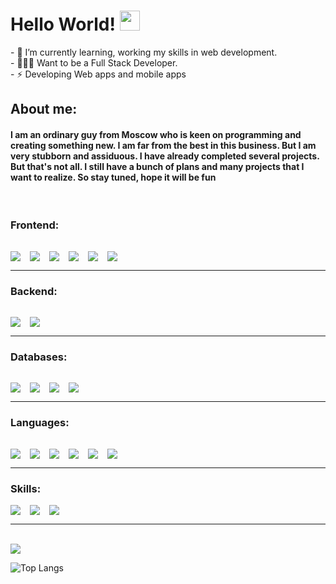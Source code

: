 <!-- ### Hi there 👋 -->

<!--
**IvanSeagull/IvanSeagull** is a ✨ _special_ ✨ repository because its `README.md` (this file) appears on your GitHub profile.

Here are some ideas to get you started:

- 🔭 I’m currently working on ...
- 👯 I’m looking to collaborate on ...
- 🤔 I’m looking for help with ...
- 💬 Ask me about ...
- 📫 How to reach me: ...
- 😄 Pronouns: ...
- ⚡ Fun fact: ...
 -->

<!-- Header -->

  <h1 align="">
     Hello World! 
     <img src="https://raw.githubusercontent.com/suiramdev/suiramdev/9b1e9684c37a48d2951936e87182cb39d55b33b4/assets/wave.gif" width="32px"/>
  </h1>
- 🌱 I’m currently learning, working my skills in web development.
<br/>
- 👨🏽‍💻 Want to be a Full Stack Developer.
<br/>
- ⚡ Developing Web apps and mobile apps

  <!-- <p>am a Junior Frontend Developer!</p> -->
<br/>
<h2>About me:</h2>
<h4>
I am an ordinary guy from Moscow who is keen on programming and creating something new. I am far from the best in this business. But I am very stubborn and assiduous. I have already completed several projects. But that's not all. I still have a bunch of plans and many projects that I want to realize. So stay tuned, hope it will be fun
</h4>
<br/>

<h3>Frontend: </h3>

<img align="left" style="margin-right:15px; margin-top: 15px" src="https://img.shields.io/badge/-React-090909?style=for-the-badge&logo=react">

<img align="left" style="margin-right:15px; margin-top: 15px" src="https://img.shields.io/static/v1?style=for-the-badge&message=Next.js&color=090909&logo=Next.js&logoColor=FFFFFF&label=">
<img align="left" style="margin-right:15px; margin-top: 15px" src="https://img.shields.io/badge/-redux-090909?style=for-the-badge&logo=Redux">
<img align="left" style="margin-right:15px; margin-top: 15px" src="https://img.shields.io/badge/-Scss-090909?style=for-the-badge&logo=sass">

<img align="left" style="margin-right:15px; margin-top: 15px" src="https://img.shields.io/badge/-TailwindCSS-090909?style=for-the-badge&logo=TailwindCSS">

<img  style="margin-right:15px; margin-top: 15px" src="https://img.shields.io/badge/-Bootstrap-090909?style=for-the-badge&logo=Bootstrap">

<hr/>

<h3>Backend:</h3>
<img align="left" style="margin-right:15px; margin-top: 15px" src="https://img.shields.io/badge/-Nodejs-090909?style=for-the-badge&logo=node.js">

<img style="margin-right:15px; margin-top: 15px; " src="https://img.shields.io/badge/-Express-090909?style=for-the-badge&logo=Express">

<hr/>
<h3>Databases:</h3>
<img align="left" style="margin-right:15px; margin-top: 15px" src="https://img.shields.io/static/v1?style=for-the-badge&message=MongoDB&color=090909&logo=MongoDB&logoColor=47A248&label="/>
<img align="left" style="margin-right:15px; margin-top: 15px" src="https://img.shields.io/badge/-Firebase-090909?style=for-the-badge&logo=firebase">

<img align="left" style="margin-right:15px; margin-top: 15px" src="https://img.shields.io/badge/-Postgresql-090909?style=for-the-badge&logo=postgresql">
<img  style="margin-right:15px; margin-top: 15px" src="https://img.shields.io/badge/-MySql-090909?style=for-the-badge&logoColor=ffffff&logo=mysql">

<hr/>

<h3>Languages:</h3>

<img align="left" style="margin-right:15px; margin-top: 15px" src="https://img.shields.io/badge/-JavaScript-090909?style=for-the-badge&logo=javascript">

<img align="left" style="margin-right:15px; margin-top: 15px" src="https://img.shields.io/badge/-Python-090909?style=for-the-badge&logo=python">
<img align="left" style="margin-right:15px; margin-top: 15px" src="https://img.shields.io/badge/-Html-090909?style=for-the-badge&logo=html5">
<img align="left" style="margin-right:15px; margin-top: 15px" src="https://img.shields.io/badge/-Css3-090909?style=for-the-badge&logo=css3">

<img align="left" style="margin-right:15px; margin-top: 15px" src="https://img.shields.io/badge/-Php-090909?style=for-the-badge&logo=php">
<img  style="margin-right:15px; margin-top: 15px" src="https://img.shields.io/static/v1?style=for-the-badge&message=Java&color=000000&logo=Java&logoColor=FFFFFF&label=">

<hr/>
<h3>Skills:</h3>

<img align="left" style="margin-right:15px" src="https://img.shields.io/badge/-Visual Studio Code-090909?style=for-the-badge&logo=visual%20studio%20code">
<img align="left" style="margin-right:15px" src="https://img.shields.io/badge/-git-090909?style=for-the-badge&logo=git">
<img  style="margin-right:15px" src="https://img.shields.io/badge/-github-090909?style=for-the-badge&logo=github">

<!-- <br/> -->
<!-- <br/> -->

<hr/>
<br/>

<img src="https://github-readme-stats.vercel.app/api?username=IvanSeagull&theme=dark&show_icons=true">

![Top Langs](https://github-readme-stats.vercel.app/api/top-langs/?username=ivanseagull&layout=compact&theme=dark)

